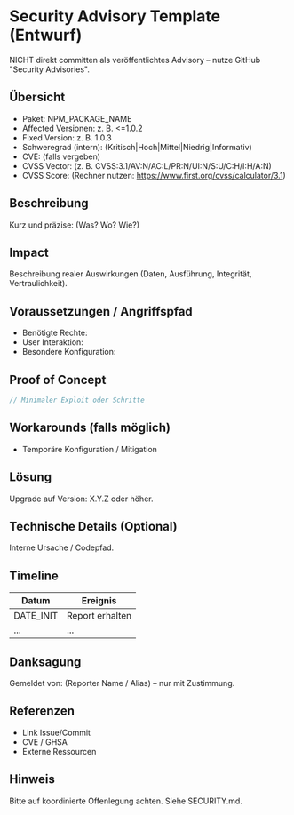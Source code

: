 # Security Advisory Template (Entwurf)

NICHT direkt committen als veröffentlichtes Advisory – nutze GitHub "Security Advisories".

## Übersicht
- Paket: NPM_PACKAGE_NAME
- Affected Versionen: z. B. <=1.0.2
- Fixed Version: z. B. 1.0.3
- Schweregrad (intern): (Kritisch|Hoch|Mittel|Niedrig|Informativ)
- CVE: (falls vergeben)
- CVSS Vector: (z. B. CVSS:3.1/AV:N/AC:L/PR:N/UI:N/S:U/C:H/I:H/A:N)
- CVSS Score: (Rechner nutzen: https://www.first.org/cvss/calculator/3.1)

## Beschreibung
Kurz und präzise: (Was? Wo? Wie?)

## Impact
Beschreibung realer Auswirkungen (Daten, Ausführung, Integrität, Vertraulichkeit).

## Voraussetzungen / Angriffspfad
- Benötigte Rechte:
- User Interaktion:
- Besondere Konfiguration:

## Proof of Concept
```js
// Minimaler Exploit oder Schritte
```

## Workarounds (falls möglich)
- Temporäre Konfiguration / Mitigation

## Lösung
Upgrade auf Version: X.Y.Z oder höher.

## Technische Details (Optional)
Interne Ursache / Codepfad.

## Timeline
| Datum | Ereignis |
|-------|----------|
| DATE_INIT | Report erhalten |
| ... | ... |

## Danksagung
Gemeldet von: (Reporter Name / Alias) – nur mit Zustimmung.

## Referenzen
- Link Issue/Commit
- CVE / GHSA
- Externe Ressourcen

## Hinweis
Bitte auf koordinierte Offenlegung achten. Siehe SECURITY.md.
